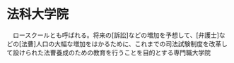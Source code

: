 # 法科大学院
　ロースクールとも呼ばれる。将来の[訴訟]などの増加を予想して、[弁護士]などの[法曹]人口の大幅な増加をはかるために、これまでの司法試験制度を改革して設けられた法曹養成のための教育を行うことを目的とする専門職大学院
